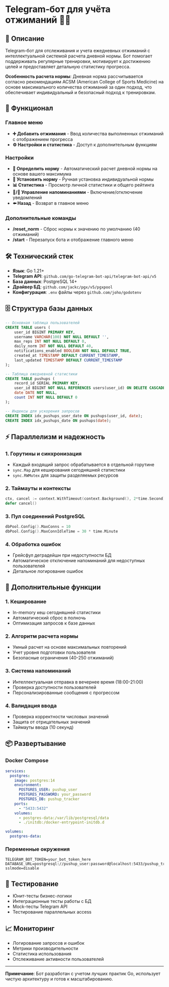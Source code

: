 # Telegram‑бот для учёта отжиманий 🏋️‍♂️

## 📝 Описание

Telegram-бот для отслеживания и учета ежедневных отжиманий с интеллектуальной системой расчета дневной нормы. Бот помогает поддерживать регулярные тренировки, мотивирует к достижению целей и предоставляет детальную статистику прогресса.

**Особенность расчета нормы**: Дневная норма рассчитывается согласно рекомендациям ACSM (American College of Sports Medicine) на основе максимального количества отжиманий за один подход, что обеспечивает индивидуальный и безопасный подход к тренировкам.


## 🎯 Функционал

### Главное меню
- **➕ Добавить отжимания** - Ввод количества выполненных отжиманий с отображением прогресса
- **⚙️ Настройки и статистика** - Доступ к дополнительным функциям

### Настройки
- **🎯 Определить норму** - Автоматический расчет дневной нормы на основе вашего максимума
- **📝 Установить норму** - Ручная установка индивидуальной нормы
- **📊 Статистика** - Просмотр личной статистики и общего рейтинга
- **🔔/🔕 Управление напоминаниями** - Включение/отключение уведомлений
- **⬅️ Назад** - Возврат в главное меню

### Дополнительные команды
- **/reset_norm** - Сброс нормы к значению по умолчанию (40 отжиманий)
- **/start** - Перезапуск бота и отображение главного меню


## 🛠 Технический стек

- **Язык**: Go 1.21+
- **Telegram API**: `github.com/go-telegram-bot-api/telegram-bot-api/v5`
- **База данных**: PostgreSQL 14+
- **Драйвер БД**: `github.com/jackc/pgx/v5/pgxpool`
- **Конфигурация**: `.env` файлы через `github.com/joho/godotenv`

## 🗄 Структура базы данных

```sql
-- Основная таблица пользователей
CREATE TABLE users (
    user_id BIGINT PRIMARY KEY,
    username VARCHAR(100) NOT NULL DEFAULT '',
    max_reps INT NOT NULL DEFAULT 0,
    daily_norm INT NOT NULL DEFAULT 40,
    notifications_enabled BOOLEAN NOT NULL DEFAULT TRUE,
    created_at TIMESTAMP DEFAULT CURRENT_TIMESTAMP,
    last_updated TIMESTAMP DEFAULT CURRENT_TIMESTAMP
);

-- Таблица ежедневной статистики
CREATE TABLE pushups (
    record_id SERIAL PRIMARY KEY,
    user_id BIGINT NOT NULL REFERENCES users(user_id) ON DELETE CASCADE,
    date DATE NOT NULL,
    count INT NOT NULL DEFAULT 0
);

-- Индексы для ускорения запросов
CREATE INDEX idx_pushups_user_date ON pushups(user_id, date);
CREATE INDEX idx_pushups_date ON pushups(date);
```

## ⚡ Параллелизм и надежность

### 1. Горутины и синхронизация
- Каждый входящий запрос обрабатывается в отдельной горутине
- `sync.Map` для кеширования сегодняшней статистики
- `sync.RWMutex` для защиты разделяемых ресурсов

### 2. Таймауты и контексты
```go
ctx, cancel := context.WithTimeout(context.Background(), 2*time.Second)
defer cancel()
```

### 3. Пул соединений PostgreSQL
```go
dbPool.Config().MaxConns = 10
dbPool.Config().MaxConnIdleTime = 30 * time.Minute
```

### 4. Обработка ошибок
- Грейсфул деградейшн при недоступности БД
- Автоматическое отключение напоминаний для недоступных пользователей
- Детальное логирование ошибок

## 🚀 Дополнительные функции

### 1. Кеширование
- In-memory кеш сегодняшней статистики
- Автоматический сброс в полночь
- Оптимизация запросов к базе данных

### 2. Алгоритм расчета нормы
- Умный расчет на основе максимальных повторений
- Учет уровня подготовки пользователя
- Безопасные ограничения (40-250 отжиманий)

### 3. Система напоминаний
- Интеллектуальная отправка в вечернее время (18:00-21:00)
- Проверка доступности пользователей
- Персонализированные сообщения с прогрессом

### 4. Валидация ввода
- Проверка корректности числовых значений
- Защита от отрицательных значений
- Таймауты ввода (10 секунд)

## 📦 Развертывание

### Docker Compose
```yaml
services:
  postgres:
    image: postgres:14
    environment:
      POSTGRES_USER: pushup_user
      POSTGRES_PASSWORD: your_password
      POSTGRES_DB: pushup_tracker
    ports:
      - "5433:5432"
    volumes:
      - postgres-data:/var/lib/postgresql/data
      - ./initdb:/docker-entrypoint-initdb.d

volumes:
  postgres-data:
```

### Переменные окружения
```env
TELEGRAM_BOT_TOKEN=your_bot_token_here
DATABASE_URL=postgresql://pushup_user:password@localhost:5433/pushup_tracker?sslmode=disable
```

## 🧪 Тестирование

- Юнит-тесты бизнес-логики
- Интеграционные тесты работы с БД
- Mock-тесты Telegram API
- Тестирование параллельных access

## 📈 Мониторинг

- Логирование запросов и ошибок
- Метрики производительности
- Статистика использования
- Отслеживание активности пользователей

---

**Примечание**: Бот разработан с учетом лучших практик Go, использует чистую архитектуру и готов к масштабированию.
